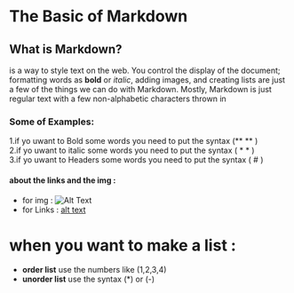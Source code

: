 # The  Basic  of Markdown
 
## What is Markdown?
is a way to style text on the web. You control the display of the document;
formatting words as **bold** or *italic*, adding images, 
and creating lists are just a few of the things we can do with Markdown. Mostly,
Markdown is just regular text with a few non-alphabetic characters thrown in

### Some of Examples:
1.if yo uwant to Bold some words you need to put the syntax (** ** )  
2.if yo uwant to italic  some words you need to put the syntax ( * * )   
3.if yo uwant to Headers some words you need to put the syntax ( # )  


#### about the links and the img :
* for img : ![Alt Text](url)
* for Links : [ alt text   ](  url  )


# when you want to make a list :
* **order list** 
    use the numbers like (1,2,3,4)
* **unorder list**
     use the syntax (*) or (-)    

